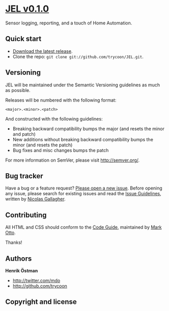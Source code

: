# [JEL v0.1.0](http://github.com/trycoon/JEL)

Sensor logging, reporting, and a touch of Home Automation.


## Quick start

* [Download the latest release](https://github.com/trycoon/JEL/zipball/master).
* Clone the repo: `git clone git://github.com/trycoon/JEL.git`.



## Versioning

JEL will be maintained under the Semantic Versioning guidelines as much as possible.

Releases will be numbered with the following format:

`<major>.<minor>.<patch>`

And constructed with the following guidelines:

* Breaking backward compatibility bumps the major (and resets the minor and patch)
* New additions without breaking backward compatibility bumps the minor (and resets the patch)
* Bug fixes and misc changes bumps the patch

For more information on SemVer, please visit http://semver.org/.



## Bug tracker

Have a bug or a feature request? [Please open a new issue](https://github.com/trycoon/JEL/issues). Before opening any issue, please search for existing issues and read the [Issue Guidelines](https://github.com/necolas/issue-guidelines), written by [Nicolas Gallagher](https://github.com/necolas/).



## Contributing

All HTML and CSS should conform to the [Code Guide](http://github.com/mdo/code-guide), maintained by [Mark Otto](http://github.com/mdo).

Thanks!



## Authors

**Henrik Östman**

+ http://twitter.com/mdo
+ http://github.com/trycoon


## Copyright and license

